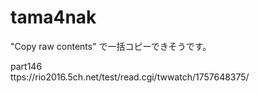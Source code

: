 # tama4nak

"Copy raw contents" で一括コピーできそうです。


part146    
ttps://rio2016.5ch.net/test/read.cgi/twwatch/1757648375/
